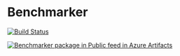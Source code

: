 # Benchmarker


[![Build Status](https://dev.azure.com/kpamafrederic/Externals/_apis/build/status%2FBenchmarker?branchName=azure-pipelines)](https://dev.azure.com/kpamafrederic/Externals/_build/latest?definitionId=7&branchName=azure-pipelines)

[![Benchmarker package in Public feed in Azure Artifacts](https://feeds.dev.azure.com/kpamafrederic/71da89f7-cd98-452b-aa60-432a3d3bfa89/_apis/public/Packaging/Feeds/Public/Packages/07467eb0-19e5-4f58-9410-de5acd761f61/Badge)](https://dev.azure.com/kpamafrederic/Externals/_artifacts/feed/Public/NuGet/Benchmarker?preferRelease=true)
